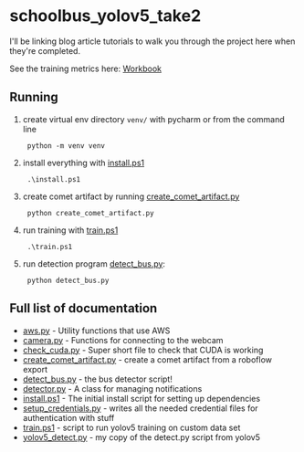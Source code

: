 # schoolbus_yolov5_take2
I'll be linking blog article tutorials to walk you through the project here when they're completed.

See the training metrics here: [Workbook](https://www.comet.com/kristenkehrer/schoolbus-yolov5-take2/view/new/panels)

## Running
1. create virtual env directory `venv/` with pycharm or from the command line
   ```
    python -m venv venv
   ```
3. install everything with [install.ps1](./install.ps1)
   ```
    .\install.ps1
   ```
4. create comet artifact by running [create_comet_artifact.py](./create_comet_artifact.py)
   ```
    python create_comet_artifact.py
   ```
5. run training with  [train.ps1](./train.ps1)
   ```
    .\train.ps1
   ```
6. run detection program [detect_bus.py](./detect_bus.py):
   ```
    python detect_bus.py
   ```


## Full list of documentation
* [aws.py](./aws.py) - Utility functions that use AWS
* [camera.py](./camera.py) - Functions for connecting to the webcam
* [check_cuda.py](./check_cuda.py) - Super short file to check that CUDA is working
* [create_comet_artifact.py](./create_comet_artifact.py) - create a comet artifact from a roboflow export
* [detect_bus.py](./detect_bus.py) - the bus detector script!
* [detector.py](./detector.py) - A class for managing notifications
* [install.ps1](./install.ps1) - The initial install script for setting up dependencies
* [setup_credentials.py](./setup_credentials.py) - writes all the needed credential files for authentication with stuff
* [train.ps1](./train.ps1) - script to run yolov5 training on custom data set
* [yolov5_detect.py](./yolov5_detect.py) - my copy of the detect.py script from yolov5
